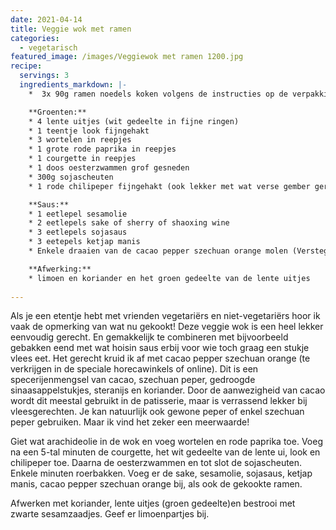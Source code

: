 ```yaml
---
date: 2021-04-14
title: Veggie wok met ramen
categories:
  - vegetarisch
featured_image: /images/Veggiewok met ramen 1200.jpg
recipe:
  servings: 3
  ingredients_markdown: |-
    *  3x 90g ramen noedels koken volgens de instructies op de verpakking

    **Groenten:**    * 4 lente uitjes (wit gedeelte in fijne ringen)    * 1 teentje look fijngehakt    * 3 wortelen in reepjes    * 1 grote rode paprika in reepjes    * 1 courgette in reepjes    * 1 doos oesterzwammen grof gesneden    * 300g sojascheuten    * 1 rode chilipeper fijngehakt (ook lekker met wat verse gember geraspt)

    **Saus:**    * 1 eetlepel sesamolie    * 2 eetlepels sake of sherry of shaoxing wine    * 3 eetlepels sojasaus    * 3 eetepels ketjap manis    * Enkele draaien van de cacao pepper szechuan orange molen (Verstegen) of gewone peper    **Afwerking:**     * limoen en koriander en het groen gedeelte van de lente uitjes    
---
```

Als je een etentje hebt met vrienden vegetariërs en niet-vegetariërs hoor ik vaak de opmerking van wat nu gekookt!Deze veggie wok is een heel lekker eenvoudig gerecht. En gemakkelijk te combineren met bijvoorbeeld gebakken eend met wat hoisin saus erbij voor wie toch graag een stukje vlees eet.Het gerecht kruid ik af met cacao pepper szechuan orange (te verkrijgen in de speciale horecawinkels of online).Dit is een specerijenmengsel van cacao, szechuan peper, gedroogde sinaasappelstukjes, steranijs en koriander.Door de aanwezigheid van cacao wordt dit meestal gebruikt in de patisserie, maar is verrassend lekker bij vleesgerechten.Je kan natuurlijk ook gewone peper of enkel szechuan peper gebruiken.Maar ik vind het zeker een meerwaarde!

<!--more-->

Giet wat arachideolie in de wok en voeg wortelen en rode paprika toe.Voeg na een 5-tal minuten de courgette, het wit gedeelte van de lente ui, look en chilipeper toe. Daarna de oesterzwammen en tot slot de sojascheuten.Enkele minuten roerbakken.Voeg er de sake, sesamolie, sojasaus, ketjap manis, cacao pepper szechuan orange bij, als ook de gekookte ramen.Afwerken met koriander, lente uitjes (groen gedeelte)en bestrooi met zwarte sesamzaadjes.Geef er limoenpartjes bij.




